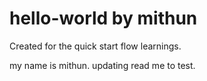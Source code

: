 # hello-world by mithun
Created for the quick start flow learnings.

my name is mithun. updating read me to test.
